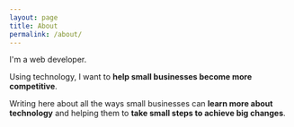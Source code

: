 ```yaml
---
layout: page
title: About
permalink: /about/
---
```


I'm a web developer.

Using technology, I want to **help small businesses become more competitive**.

Writing here about all the ways small businesses can **learn more about technology** and helping them to **take small steps to achieve big changes**.
